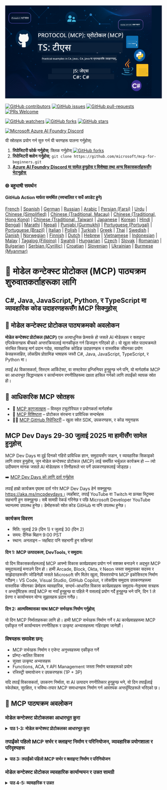 <!--
CO_OP_TRANSLATOR_METADATA:
{
  "original_hash": "61219d6d0e866f6e714fe6988ebeba31",
  "translation_date": "2025-07-13T14:41:29+00:00",
  "source_file": "README.md",
  "language_code": "ne"
}
-->
![MCP-for-beginners](../../translated_images/mcp-beginners.2ce2b317996369ff66c5b72e25eff9d4288ab2741fc70c0b4e523d1ae1e249fd.ne.png) 

[![GitHub contributors](https://img.shields.io/github/contributors/microsoft/mcp-for-beginners.svg)](https://GitHub.com/microsoft/mcp-for-beginners/graphs/contributors)
[![GitHub issues](https://img.shields.io/github/issues/microsoft/mcp-for-beginners.svg)](https://GitHub.com/microsoft/mcp-for-beginners/issues)
[![GitHub pull-requests](https://img.shields.io/github/issues-pr/microsoft/mcp-for-beginners.svg)](https://GitHub.com/microsoft/mcp-for-beginners/pulls)
[![PRs Welcome](https://img.shields.io/badge/PRs-welcome-brightgreen.svg?style=flat-square)](http://makeapullrequest.com)

[![GitHub watchers](https://img.shields.io/github/watchers/microsoft/mcp-for-beginners.svg?style=social&label=Watch)](https://GitHub.com/microsoft/mcp-for-beginners/watchers)
[![GitHub forks](https://img.shields.io/github/forks/microsoft/mcp-for-beginners.svg?style=social&label=Fork)](https://GitHub.com/microsoft/mcp-for-beginners/fork)
[![GitHub stars](https://img.shields.io/github/stars/microsoft/mcp-for-beginners?style=social&label=Star)](https://GitHub.com/microsoft/mcp-for-beginners/stargazers)


[![Microsoft Azure AI Foundry Discord](https://dcbadge.limes.pink/api/server/ByRwuEEgH4)](https://discord.com/invite/ByRwuEEgH4)

यी स्रोतहरू प्रयोग गर्न सुरु गर्न यी चरणहरू पालना गर्नुहोस्:
1. **रिपोजिटरी फोर्क गर्नुहोस्**: क्लिक गर्नुहोस् [![GitHub forks](https://img.shields.io/github/forks/microsoft/mcp-for-beginners.svg?style=social&label=Fork)](https://GitHub.com/microsoft/mcp-for-beginners/fork)
2. **रिपोजिटरी क्लोन गर्नुहोस्**:   `git clone https://github.com/microsoft/mcp-for-beginners.git`
3. [**Azure AI Foundry Discord मा सामेल हुनुहोस् र विशेषज्ञ तथा अन्य विकासकर्ताहरूसँग भेट्नुहोस्**](https://discord.com/invite/ByRwuEEgH4)


### 🌐 बहुभाषी समर्थन

#### GitHub Action मार्फत समर्थित (स्वचालित र सधैं अपडेट हुने)

[French](../fr/README.md) | [Spanish](../es/README.md) | [German](../de/README.md) | [Russian](../ru/README.md) | [Arabic](../ar/README.md) | [Persian (Farsi)](../fa/README.md) | [Urdu](../ur/README.md) | [Chinese (Simplified)](../zh/README.md) | [Chinese (Traditional, Macau)](../mo/README.md) | [Chinese (Traditional, Hong Kong)](../hk/README.md) | [Chinese (Traditional, Taiwan)](../tw/README.md) | [Japanese](../ja/README.md) | [Korean](../ko/README.md) | [Hindi](../hi/README.md) | [Bengali](../bn/README.md) | [Marathi](../mr/README.md) | [Nepali](./README.md) | [Punjabi (Gurmukhi)](../pa/README.md) | [Portuguese (Portugal)](../pt/README.md) | [Portuguese (Brazil)](../br/README.md) | [Italian](../it/README.md) | [Polish](../pl/README.md) | [Turkish](../tr/README.md) | [Greek](../el/README.md) | [Thai](../th/README.md) | [Swedish](../sv/README.md) | [Danish](../da/README.md) | [Norwegian](../no/README.md) | [Finnish](../fi/README.md) | [Dutch](../nl/README.md) | [Hebrew](../he/README.md) | [Vietnamese](../vi/README.md) | [Indonesian](../id/README.md) | [Malay](../ms/README.md) | [Tagalog (Filipino)](../tl/README.md) | [Swahili](../sw/README.md) | [Hungarian](../hu/README.md) | [Czech](../cs/README.md) | [Slovak](../sk/README.md) | [Romanian](../ro/README.md) | [Bulgarian](../bg/README.md) | [Serbian (Cyrillic)](../sr/README.md) | [Croatian](../hr/README.md) | [Slovenian](../sl/README.md) | [Ukrainian](../uk/README.md) | [Burmese (Myanmar)](../my/README.md)

# 🚀 मोडेल कन्टेक्स्ट प्रोटोकल (MCP) पाठ्यक्रम शुरुवातकर्ताहरूका लागि

## **C#, Java, JavaScript, Python, र TypeScript मा व्यावहारिक कोड उदाहरणहरूसँग MCP सिक्नुहोस्**

## 🧠 मोडेल कन्टेक्स्ट प्रोटोकल पाठ्यक्रमको अवलोकन

**मोडेल कन्टेक्स्ट प्रोटोकल (MCP)** एक अत्याधुनिक फ्रेमवर्क हो जसले AI मोडेलहरू र क्लाइन्ट एप्लिकेसनहरू बीचको अन्तरक्रियालाई मानकीकृत गर्न डिजाइन गरिएको हो। यो खुला स्रोत पाठ्यक्रमले संरचित सिकाइ मार्ग प्रदान गर्दछ, व्यावहारिक कोडिङ उदाहरणहरू र वास्तविक जीवनका प्रयोग केसहरूसहित, लोकप्रिय प्रोग्रामिङ भाषाहरू जस्तै C#, Java, JavaScript, TypeScript, र Python मा।

तपाईं AI विकासकर्ता, सिस्टम आर्किटेक्ट, वा सफ्टवेयर इन्जिनियर हुनुहुन्छ भने पनि, यो मार्गदर्शक MCP का आधारभूत सिद्धान्तहरू र कार्यान्वयन रणनीतिहरूमा दक्षता हासिल गर्नको लागि तपाईंको व्यापक स्रोत हो।

## 🔗 आधिकारिक MCP स्रोतहरू

- 📘 [MCP कागजातहरू](https://modelcontextprotocol.io/) – विस्तृत ट्युटोरियल र प्रयोगकर्ता मार्गदर्शक  
- 📜 [MCP विशिष्टता](https://spec.modelcontextprotocol.io/) – प्रोटोकल संरचना र प्राविधिक सन्दर्भहरू  
- 🧑‍💻 [MCP GitHub रिपोजिटरी](https://github.com/modelcontextprotocol) – खुला स्रोत SDK, उपकरणहरू, र कोड नमूनाहरू  

## MCP Dev Days 29-30 जुलाई 2025 मा हामीसँग सामेल हुनुहोस्

MCP Dev Days मा दुई दिनको गहिरो प्राविधिक ज्ञान, समुदायसँग जडान, र व्यावहारिक सिकाइको लागि तयार हुनुहोस्, जुन मोडेल कन्टेक्स्ट प्रोटोकल (MCP) लाई समर्पित भर्चुअल कार्यक्रम हो — त्यो उदीयमान मानक जसले AI मोडेलहरू र तिनीहरूले भर पर्ने उपकरणहरूलाई जोड्दछ।

➡️ [MCP Dev Days को लागि दर्ता गर्नुहोस्](https://developer.microsoft.com/en-us/reactor/series/S-1563/)

तपाईं हाम्रो कार्यक्रम पृष्ठमा दर्ता गरेर MCP Dev Days हेर्न सक्नुहुन्छ: https://aka.ms/mcpdevdays। त्यहाँबाट, तपाईं YouTube वा Twitch मा प्रत्यक्ष स्ट्रिममा सहभागी हुन सक्नुहुन्छ। सबै सामग्री रेकर्ड गरिनेछ र पछि Microsoft Developer YouTube च्यानलमा उपलब्ध हुनेछ। डेमोहरूको स्रोत कोड GitHub मा पनि उपलब्ध हुनेछ।

### कार्यक्रम विवरण
- मिति: जुलाई 29 (दिन 1) र जुलाई 30 (दिन 2)
- समय: दैनिक बिहान 9:00 PST
- स्थान: अनलाइन – जहाँबाट पनि सहभागी हुन सकिन्छ!

#### दिन 1: MCP उत्पादकत्व, DevTools, र समुदाय:

यो दिन विकासकर्ताहरूलाई MCP आफ्नो विकास कार्यप्रवाहमा प्रयोग गर्न सशक्त बनाउने र अद्भुत MCP समुदायलाई मनाउने दिन हो। हामी Arcade, Block, Okta, र Neon जस्ता समुदायका सदस्य र साझेदारहरूसँग जोडिनेछौं जसले Microsoft सँग मिलेर खुला, विस्तारयोग्य MCP इकोसिस्टम निर्माण गर्दैछन्। VS Code, Visual Studio, GitHub Copilot, र लोकप्रिय समुदाय उपकरणहरूमा वास्तविक जीवनका डेमोहरू
व्यावहारिक, सन्दर्भ-आधारित विकास कार्यप्रवाहहरू
समुदाय-नेतृत्वमा सत्रहरू र अन्तर्दृष्टिहरू
तपाईं MCP मा नयाँ हुनुहुन्छ वा पहिले नै यसलाई प्रयोग गर्दै हुनुहुन्छ भने पनि, दिन 1 ले प्रेरणा र कार्यान्वयन योग्य सुझावहरू प्रदान गर्नेछ।

#### दिन 2: आत्मविश्वासका साथ MCP सर्भरहरू निर्माण गर्नुहोस्

यो दिन MCP निर्माताहरूका लागि हो। हामी MCP सर्भरहरू निर्माण गर्ने र AI कार्यप्रवाहहरूमा MCP एकीकृत गर्ने कार्यान्वयन रणनीतिहरू र उत्कृष्ट अभ्यासहरूमा गहिराइमा जानेछौं।

### विषयहरू समावेश छन्:

- MCP सर्भरहरू निर्माण र एजेन्ट अनुभवहरूमा एकीकृत गर्ने
- प्रॉम्प्ट-चालित विकास
- सुरक्षा उत्कृष्ट अभ्यासहरू
- Functions, ACA, र API Management जस्ता निर्माण ब्लकहरूको प्रयोग
- रजिस्ट्री समायोजन र उपकरणहरू (1P + 3P)

यदि तपाईं विकासकर्ता, उपकरण निर्माता, वा AI उत्पादन रणनीतिकार हुनुहुन्छ भने, यो दिन तपाईंलाई स्केलेबल, सुरक्षित, र भविष्य-तयार MCP समाधानहरू निर्माण गर्न आवश्यक अन्तर्दृष्टिहरूले भरिएको छ।

## 🧭 MCP पाठ्यक्रम अवलोकन

### मोडेल कन्टेक्स्ट प्रोटोकलका आधारभूत कुरा 
<details>
  <summary><strong> पाठ 1-3: मोडेल कन्टेक्स्ट प्रोटोकलका आधारभूत कुरा</strong></summary>

- **00. MCP परिचय**  
  मोडेल कन्टेक्स्ट प्रोटोकल र यसको AI पाइपलाइनहरूमा महत्वको अवलोकन। [थप पढ्नुहोस्](./00-Introduction/README.md)
- **01. मुख्य अवधारणाहरू व्याख्या**  
  MCP का मुख्य अवधारणाहरूको गहिरो अन्वेषण। [थप पढ्नुहोस्](./01-CoreConcepts/README.md)
- **02. MCP मा सुरक्षा**  
  सुरक्षा खतराहरू र उत्कृष्ट अभ्यासहरू। [थप पढ्नुहोस्](./02-Security/README.md)
- **03. MCP सँग सुरु गर्नुहोस्**  
  वातावरण सेटअप, आधारभूत सर्भर/क्लाइन्टहरू, एकीकरण। [थप पढ्नुहोस्](./03-GettingStarted/README.md)
</details>

### तपाईंको पहिलो MCP सर्भर र क्लाइन्ट निर्माण र परिनियोजन, व्यावहारिक प्रयोगशाला र परिदृश्यहरू
<details>
  <summary><strong> पाठ 3: तपाईंको पहिलो MCP सर्भर र क्लाइन्ट निर्माण र परिनियोजन</strong></summary>

- **3.1. पहिलो सर्भर** – [मार्गदर्शन](./03-GettingStarted/01-first-server/README.md)
- **3.2. पहिलो क्लाइन्ट** – [मार्गदर्शन](./03-GettingStarted/02-client/README.md)
- **3.3. LLM सहित क्लाइन्ट** – [मार्गदर्शन](./03-GettingStarted/03-llm-client/README.md)
- **3.4. Visual Studio Code सँग सर्भर उपभोग गर्ने** – [मार्गदर्शन](./03-GettingStarted/04-vscode/README.md)
- **3.5. SSE प्रयोग गरेर सर्भर सिर्जना गर्ने** – [मार्गदर्शन](./03-GettingStarted/05-sse-server/README.md)
- **3.6. HTTP स्ट्रिमिङ** – [मार्गदर्शन](./03-GettingStarted/06-http-streaming/README.md)
- **3.7. AI Toolkit प्रयोग गर्ने** – [मार्गदर्शन](./03-GettingStarted/07-aitk/README.md)
- **3.8. तपाईंको सर्भर परीक्षण गर्ने** – [मार्गदर्शन](./03-GettingStarted/08-testing/README.md)
- **3.9. तपाईंको सर्भर परिनियोजन गर्ने** – [मार्गदर्शन](./03-GettingStarted/09-deployment/README.md)
</details>

### मोडेल कन्टेक्स्ट प्रोटोकल व्यावहारिक कार्यान्वयन र उन्नत सामग्री
<details>
  <summary><strong> पाठ 4-5: व्यावहारिक र उन्नत</strong></summary>

- **04. व्यावहारिक कार्यान्वयन**  
  SDKs, डिबगिङ, परीक्षण, पुन: प्रयोग गर्न मिल्ने प्रॉम्प्ट टेम्प्लेटहरू। [थप पढ्नुहोस्](./04-PracticalImplementation/README.md)
- **05. MCP का उन्नत विषयहरू**  
  बहु-मोडल AI, स्केलिङ, उद्यम प्रयोग। [थप पढ्नुहोस्](./05-AdvancedTopics/README.md)
- **5.1. Azure सँग MCP एकीकरण** – [मार्गदर्शन](./05-AdvancedTopics/mcp-integration/README.md)
- **5.2. बहु-मोडालिटी** – [मार्गदर्शन](./05-AdvancedTopics/mcp-multi-modality/README.md)
- **5.3. MCP OAuth2 डेमो** – [मार्गदर्शन](./05-AdvancedTopics/mcp-oauth2-demo/README.md)
- **5.4. रुट कन्टेक्स्टहरू** – [मार्गदर्शन](./05-AdvancedTopics/mcp-root-contexts/README.md)
- **5.5. राउटिङ** – [मार्गदर्शन](./05-AdvancedTopics/mcp-routing/README.md)
- **5.6. स्याम्पलिङ** – [मार्गदर्शन](./05-AdvancedTopics/mcp-sampling/README.md)
- **5.7. स्केलिङ** – [मार्गदर्शन](./05-AdvancedTopics/mcp-scaling/README.md)
- **5.8. सुरक्षा** – [मार्गदर्शन](./05-AdvancedTopics/mcp-security/README.md)
- **5.9. वेब सर्च MCP** – [मार्गदर्शन](./05-AdvancedTopics/web-search-mcp/README.md)
- **5.10. रियलटाइम स्ट्रिमिङ** – [मार्गदर्शन](./05-AdvancedTopics/mcp-realtimestreaming/README.md)
- **5.11. रियलटाइम वेब सर्च** – [मार्गदर्शन](./05-AdvancedTopics/mcp-realtimesearch/README.md)
- **5.12. मोडेल कन्टेक्स्ट प्रोटोकल सर्भरहरूको लागि Entra ID प्रमाणीकरण** – [मार्गदर्शन](./05-AdvancedTopics/mcp-security-entra/README.md)
- **5.13. मोडेल कन्टेक्स्ट प्रोटोकल (MCP) को Azure AI Foundry सँग एकीकरण** – [मार्गदर्शन](./05-AdvancedTopics/mcp-foundry-agent-integration/README.md)

### Model Context Protocol उत्कृष्ट अभ्यासहरू  
<details>
  <summary><strong>पाठहरू ६-९: समुदाय, उत्कृष्ट अभ्यासहरू र प्रयोगशाला</strong></summary>

- **०६. समुदाय योगदानहरू** – [मार्गदर्शन](./06-CommunityContributions/README.md)
- **०७. प्रारम्भिक अपनत्वबाट सिकाइहरू** – [मार्गदर्शन](./07-LessonsFromEarlyAdoption/README.md)
- **०८. MCP का लागि उत्कृष्ट अभ्यासहरू** – [मार्गदर्शन](./08-BestPractices/README.md)
- **०९. MCP केस अध्ययनहरू** – [मार्गदर्शन](./09-CaseStudy/README.md)
</details>

### Model Context Protocol AI Toolkit सँग VScode को लागि प्रयोगात्मक प्रयोगशाला  
<details>
  <summary><strong>पाठ १०: AI Toolkit सँग MCP सर्भर निर्माण गर्ने प्रयोगात्मक प्रयोगशाला</strong></summary>
    
- **१०. AI कार्यप्रवाहहरूलाई सहज बनाउँदै: AI Toolkit सँग MCP सर्भर निर्माण** – [प्रयोगात्मक प्रयोगशाला](./10-StreamliningAIWorkflowsBuildingAnMCPServerWithAIToolkit/README.md)
</details>

## Model Context Protocol नमूना परियोजनाहरू: Java, C#, JavaScript, TypeScript र Python मा MCP क्याल्कुलेटर परियोजना निर्माण

### 🧮 Java, C#, JavaScript, TypeScript र Python मा MCP क्याल्कुलेटर नमूना परियोजनाहरू  
<details>
  <summary><strong>भाषा अनुसार कोड कार्यान्वयनहरू अन्वेषण गर्नुहोस्</strong></summary>

  - [C# MCP सर्भर उदाहरण](./03-GettingStarted/samples/csharp/README.md)
  - [Java MCP क्याल्कुलेटर](./03-GettingStarted/samples/java/calculator/README.md)
  - [JavaScript MCP डेमो](./03-GettingStarted/samples/javascript/README.md)
  - [Python MCP सर्भर](../../03-GettingStarted/samples/python/mcp_calculator_server.py)
  - [TypeScript MCP उदाहरण](./03-GettingStarted/samples/typescript/README.md)

</details>

### 💡 MCP उन्नत उदाहरण समाधान: C#, Java, JavaScript, TypeScript र Python मा क्याल्कुलेटर परियोजनाहरू  
<details>
  <summary><strong>उन्नत नमूनाहरू अन्वेषण गर्नुहोस्</strong></summary>

  - [उन्नत C# नमूना](./04-PracticalImplementation/samples/csharp/README.md)
  - [Java कन्टेनर एप्लिकेशन उदाहरण](./04-PracticalImplementation/samples/java/containerapp/README.md)
  - [JavaScript उन्नत नमूना](./04-PracticalImplementation/samples/javascript/README.md)
  - [Python जटिल कार्यान्वयन](../../04-PracticalImplementation/samples/python/mcp_sample.py)
  - [TypeScript कन्टेनर नमूना](./04-PracticalImplementation/samples/typescript/README.md)

</details>

## 🎯 MCP सिक्नका लागि पूर्वआवश्यकताहरू

यस पाठ्यक्रमबाट अधिकतम लाभ लिनका लागि तपाईंले यी कुराहरू जान्नुपर्छ:

- C#, Java, वा Python को आधारभूत ज्ञान
- क्लाइन्ट-सर्भर मोडेल र API हरूको बुझाइ
- (वैकल्पिक) मेसिन लर्निङ अवधारणाहरूको परिचय

## 📚 अध्ययन मार्गदर्शन

यस रिपोजिटोरीलाई प्रभावकारी रूपमा नेभिगेट गर्नको लागि एक व्यापक [अध्ययन मार्गदर्शन](./study_guide.md) उपलब्ध छ। यस मार्गदर्शनमा समावेश छ:

- सबै विषयहरू समेटिएको दृश्यात्मक पाठ्यक्रम नक्शा
- प्रत्येक रिपोजिटोरी खण्डको विस्तृत विवरण
- नमूना परियोजनाहरू कसरी प्रयोग गर्ने बारे निर्देशन
- विभिन्न सीप स्तरका लागि सिफारिस गरिएको सिकाइ मार्गहरू
- तपाईंको सिकाइ यात्रालाई पूरक गर्ने अतिरिक्त स्रोतहरू

## 🛠️ यस पाठ्यक्रमलाई प्रभावकारी रूपमा कसरी प्रयोग गर्ने

यस मार्गदर्शनका प्रत्येक पाठमा समावेश छन्:

1. MCP अवधारणाहरूको स्पष्ट व्याख्या  
2. विभिन्न भाषाहरूमा प्रत्यक्ष कोड उदाहरणहरू  
3. वास्तविक MCP अनुप्रयोगहरू निर्माण गर्न अभ्यासहरू  
4. उन्नत सिक्नेहरूका लागि अतिरिक्त स्रोतहरू

## 🌟 समुदायलाई धन्यवाद

महत्त्वपूर्ण कोड नमूनाहरू योगदान गर्नुभएकोमा Microsoft Valued Professional [Shivam Goyal](https://www.linkedin.com/in/shivam2003/) लाई धन्यवाद।

## 📜 लाइसेन्स जानकारी

यो सामग्री **MIT License** अन्तर्गत लाइसेन्स गरिएको छ। सर्तहरू र नियमहरूका लागि [LICENSE](../../LICENSE) हेर्नुहोस्।

## 🤝 योगदान दिशानिर्देशहरू

यो परियोजनाले योगदान र सुझावहरूलाई स्वागत गर्दछ। अधिकांश योगदानहरूका लागि तपाईंले Contributor License Agreement (CLA) मा सहमति जनाउनु आवश्यक हुन्छ जसले तपाईंलाई आफ्नो योगदान प्रयोग गर्ने अधिकार दिन्छ। विवरणका लागि <https://cla.opensource.microsoft.com> भ्रमण गर्नुहोस्।

जब तपाईं पुल अनुरोध पठाउनुहुन्छ, CLA बोटले स्वचालित रूपमा निर्धारण गर्नेछ कि तपाईंले CLA प्रदान गर्न आवश्यक छ कि छैन र PR लाई उपयुक्त रूपमा चिन्ह लगाउनेछ (जस्तै, स्थिति जाँच, टिप्पणी)। बोटले दिएको निर्देशनहरू पालना गर्नुहोस्। तपाईंले हाम्रो CLA प्रयोग गर्ने सबै रिपोजहरूमा यो प्रक्रिया एक पटक मात्र गर्नु पर्नेछ।

यस परियोजनाले [Microsoft Open Source Code of Conduct](https://opensource.microsoft.com/codeofconduct/) अपनाएको छ। थप जानकारीका लागि [Code of Conduct FAQ](https://opensource.microsoft.com/codeofconduct/faq/) हेर्नुहोस् वा कुनै प्रश्न वा टिप्पणीका लागि [opencode@microsoft.com](mailto:opencode@microsoft.com) मा सम्पर्क गर्नुहोस्।

## 🎒 अन्य पाठ्यक्रमहरू  
हाम्रो टोलीले अन्य पाठ्यक्रमहरू पनि उत्पादन गर्दछ! हेर्नुहोस्:

- [शुरुआतीहरूका लागि AI एजेन्टहरू](https://github.com/microsoft/ai-agents-for-beginners?WT.mc_id=academic-105485-koreyst)
- [.NET प्रयोग गरेर शुरुवातीहरूका लागि जनरेटिभ AI](https://github.com/microsoft/Generative-AI-for-beginners-dotnet?WT.mc_id=academic-105485-koreyst)
- [JavaScript प्रयोग गरेर शुरुवातीहरूका लागि जनरेटिभ AI](https://github.com/microsoft/generative-ai-with-javascript?WT.mc_id=academic-105485-koreyst)
- [शुरुवातीहरूका लागि जनरेटिभ AI](https://github.com/microsoft/generative-ai-for-beginners?WT.mc_id=academic-105485-koreyst)
- [शुरुवातीहरूका लागि मेसिन लर्निङ](https://aka.ms/ml-beginners?WT.mc_id=academic-105485-koreyst)
- [शुरुवातीहरूका लागि डाटा विज्ञान](https://aka.ms/datascience-beginners?WT.mc_id=academic-105485-koreyst)
- [शुरुवातीहरूका लागि AI](https://aka.ms/ai-beginners?WT.mc_id=academic-105485-koreyst)
- [शुरुवातीहरूका लागि साइबर सुरक्षा](https://github.com/microsoft/Security-101??WT.mc_id=academic-96948-sayoung)
- [शुरुवातीहरूका लागि वेब विकास](https://aka.ms/webdev-beginners?WT.mc_id=academic-105485-koreyst)
- [शुरुवातीहरूका लागि IoT](https://aka.ms/iot-beginners?WT.mc_id=academic-105485-koreyst)
- [शुरुवातीहरूका लागि XR विकास](https://github.com/microsoft/xr-development-for-beginners?WT.mc_id=academic-105485-koreyst)
- [AI जोडी प्रोग्रामिङका लागि GitHub Copilot मा दक्षता](https://aka.ms/GitHubCopilotAI?WT.mc_id=academic-105485-koreyst)
- [C#/.NET विकासकर्ताहरूका लागि GitHub Copilot मा दक्षता](https://github.com/microsoft/mastering-github-copilot-for-dotnet-csharp-developers?WT.mc_id=academic-105485-koreyst)
- [आफ्नै Copilot साहसिक कथा छान्नुहोस्](https://github.com/microsoft/CopilotAdventures?WT.mc_id=academic-105485-koreyst)

## ™️ ट्रेडमार्क सूचना

यस परियोजनामा परियोजना, उत्पादन वा सेवाहरूका लागि ट्रेडमार्क वा लोगोहरू समावेश हुन सक्छन्। Microsoft ट्रेडमार्क वा लोगोहरूको अधिकृत प्रयोग Microsoft का [ट्रेडमार्क र ब्रान्ड दिशानिर्देशहरू](https://www.microsoft.com/legal/intellectualproperty/trademarks/usage/general) अनुसार हुनुपर्छ। यस परियोजनाका संशोधित संस्करणहरूमा Microsoft ट्रेडमार्क वा लोगोहरूको प्रयोगले भ्रम सिर्जना गर्नु हुँदैन वा Microsoft को प्रायोजन संकेत गर्नु हुँदैन। तेस्रो पक्षका ट्रेडमार्क वा लोगोहरूको प्रयोग तिनीहरूको नीतिहरू अनुसार हुनेछ।

**अस्वीकरण**:  
यो दस्तावेज AI अनुवाद सेवा [Co-op Translator](https://github.com/Azure/co-op-translator) प्रयोग गरी अनुवाद गरिएको हो। हामी शुद्धताका लागि प्रयासरत छौं, तर कृपया ध्यान दिनुहोस् कि स्वचालित अनुवादमा त्रुटि वा अशुद्धता हुन सक्छ। मूल दस्तावेज यसको मूल भाषामा नै अधिकारिक स्रोत मानिनु पर्छ। महत्वपूर्ण जानकारीका लागि व्यावसायिक मानव अनुवाद सिफारिस गरिन्छ। यस अनुवादको प्रयोगबाट उत्पन्न कुनै पनि गलतफहमी वा गलत व्याख्याका लागि हामी जिम्मेवार छैनौं।